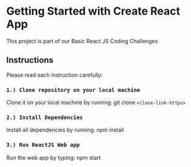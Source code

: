 # Getting Started with Create React App

This project is part of our Basic React JS Coding Challenges

## Instructions

Please read each instruction carefully:

### `1.) Clone repository on your local machine`

Clone it on your local machine by running: git clone `<clone-link-https>`

### `2.) Install Dependencies`

Install all dependencies by running: npm install

### `3.) Run ReactJS Web app`

Run the web app by typing: npm start
